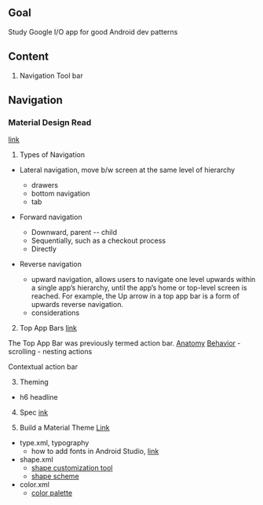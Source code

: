 ## Goal
Study Google I/O app for good Android dev patterns

## Content
1. Navigation Tool bar



## Navigation
### Material Design Read
[link](https://material.io/design/navigation/understanding-navigation.html#)

1. Types of Navigation
- Lateral navigation, move b/w screen at the same level of hierarchy
    - drawers
    - bottom navigation
    - tab

- Forward navigation
    - Downward, parent -- child
    - Sequentially, such as a checkout process
    - Directly

- Reverse navigation
    - upward navigation, allows users to navigate one level upwards within a single app’s hierarchy, until the app’s home or top-level screen is reached. For example, the Up arrow in a top app bar is a form of upwards reverse navigation.
    - considerations 
    
    
2. Top App Bars
[link](https://material.io/develop/android/components/app-bar-layout/)

The Top App Bar was previously termed action bar.
[Anatomy](https://material.io/components/app-bars-top/#anatomy)
[Behavior](https://material.io/components/app-bars-top/#behavior)
    - scrolling
    - nesting actions

Contextual action bar

3. Theming
- h6 headline

4. Spec
[ink](https://material.io/components/app-bars-top/#specs)
 

5. Build a Material Theme
[Link](https://github.com/material-components/material-components-android/tree/master/material-theme-builder)
- type.xml, typography
    - how to add fonts in Android Studio, [link](https://developer.android.com/guide/topics/ui/look-and-feel/downloadable-fonts)
- shape.xml
    - [shape customization tool](https://material.io/design/shape/about-shape.html#shape-customization-tool)
    - [shape scheme](https://material.io/design/shape/applying-shape-to-ui.html#)
- color.xml
    - [color palette](https://material.io/design/color/the-color-system.html#tools-for-picking-colors)